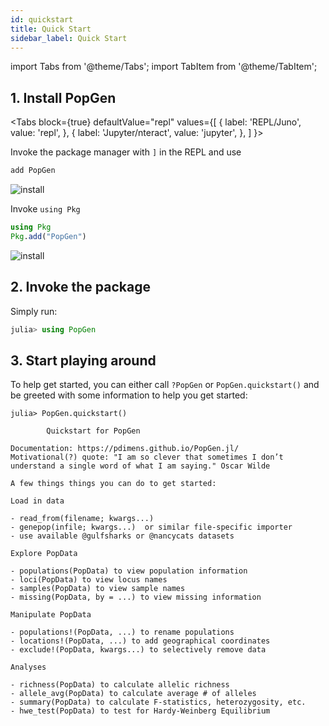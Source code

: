 ```yaml
---
id: quickstart
title: Quick Start
sidebar_label: Quick Start
---
```

import Tabs from '@theme/Tabs';
import TabItem from '@theme/TabItem';

## 1. Install PopGen

<Tabs
  block={true}
  defaultValue="repl"
  values={[
    { label: 'REPL/Juno', value: 'repl', },
    { label: 'Jupyter/nteract', value: 'jupyter', },
  ]
}>
<TabItem value="repl">

Invoke the package manager with `]` in the REPL and use

```julia
add PopGen
```

![install](/img/install_repl.gif)

</TabItem>
<TabItem value="jupyter">

Invoke `using Pkg`

```julia
using Pkg
Pkg.add("PopGen")
```

![install](/img/install_jupyter.gif)

</TabItem>
</Tabs>


## 2. Invoke the package
Simply run:

```julia
julia> using PopGen
```

## 3. Start playing around

To help get started, you can either call `?PopGen` or `PopGen.quickstart()` and be greeted with some information to help you get started:

```
julia> PopGen.quickstart()

        Quickstart for PopGen

Documentation: https://pdimens.github.io/PopGen.jl/
Motivational(?) quote: "I am so clever that sometimes I don’t understand a single word of what I am saying." Oscar Wilde

A few things things you can do to get started:

Load in data

- read_from(filename; kwargs...)
- genepop(infile; kwargs...)  or similar file-specific importer
- use available @gulfsharks or @nancycats datasets

Explore PopData

- populations(PopData) to view population information
- loci(PopData) to view locus names
- samples(PopData) to view sample names
- missing(PopData, by = ...) to view missing information

Manipulate PopData

- populations!(PopData, ...) to rename populations
- locations!(PopData, ...) to add geographical coordinates
- exclude!(PopData, kwargs...) to selectively remove data

Analyses

- richness(PopData) to calculate allelic richness
- allele_avg(PopData) to calculate average # of alleles
- summary(PopData) to calculate F-statistics, heterozygosity, etc.
- hwe_test(PopData) to test for Hardy-Weinberg Equilibrium
```

